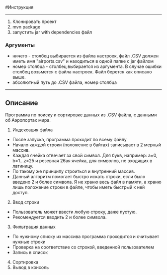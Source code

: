 
#Инструкция
___
1. Клонировать проект
2. mvn package
3. запустить jar with dependencies файл

### Аргументы

- ничего - столбец выбирается из файла настроек, файл .CSV должен иметь имя "airports.csv" и находиться в одной папке с jar файлом
- номер столбца - столбец выбирается из аргумента. В случае ошибки столбец возьмется с файла настроек. Файл берется как описано выше.
- абсолютный путь до .CSV файла, номер столбца

___
## Описание

Программа по поиску и сортировке данных из .CSV файла, с данными об Аэропортах мира. 

1. Индексация файла
- После запуска, программа проходит по всему файлу
- Начало каждой строки (положение в байтах) записывает в 2 мерный массив.
- Каждая ячейка отвечает за свой символ. Для букв, например: а=0, b=1...z=25 и резевная 26ая ячейка, для символов, не входящих в латиницу.
- По такому же принципу строиться и внутренний массив.
- Данный алгоритм помогает быстро искать строки, если было введено 2 и более символа. Я не храню весь файл в памяти, а храню лишь положение строки в файле, чтобы иметь быстрый к ней доступ.

2. Ввод строки
- Пользователь может ввести любую строку, даже пустую.
- Рекомендуется вводить 2 и более символа.
3. Фильтрация данных
- По нужному списку из массива программа проходится и считывает нужные строки
- Проверка на соответствие со строкой, введенной пользователем
- Запись в список
4. Сортировка
5. Вывод в консоль
